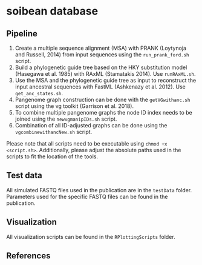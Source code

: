 # soibean database

## Pipeline
1. Create a multiple sequence alignment (MSA) with PRANK (Loytynoja and Russell, 2014) from input sequences using the ```run_prank_ford.sh``` script.
2. Build a phylogenetic guide tree based on the HKY substitution model (Hasegawa et al. 1985) with RAxML (Stamatakis 2014). Use ```runRAxML.sh```.
3. Use the MSA and the phylogenetic guide tree as input to reconstruct the input ancestral sequences with FastML (Ashkenazy et al. 2012). Use ```get_anc_states.sh```.
4. Pangenome graph construction can be done with the ```getVGwithanc.sh``` script using the vg toolkit (Garrison et al. 2018).
5. To combine multiple pangenome graphs the node ID index needs to be joined using the ```newvgmanipIDs.sh``` script.
6. Combination of all ID-adjusted graphs can be done using the ```vgcombinewithancNew.sh``` script.

Please note that all scripts need to be executable using ```chmod +x <script.sh>```. Additionally, please adjust the absolute paths used in the scripts to fit the location of the tools.

## Test data
All simulated FASTQ files used in the publication are in the ```testData``` folder. Parameters used for the specific FASTQ files can be found in the publication. 

## Visualization 
All visualization scripts can be found in the ```RPlottingScripts``` folder. 


## References

